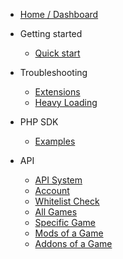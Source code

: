 - [Home / Dashboard](http://celltek.space)

- Getting started
  - [Quick start]()

- Troubleshooting
  - [Extensions](ts_extensions.md)
  - [Heavy Loading](ts_resolv.md)

- PHP SDK
  - [Examples](examples.md)

- API
  - [API System](api_system.md)
  - [Account](api_account.md)
  - [Whitelist Check](api_img_whitelistcheck.md)
  - [All Games](api_allgames.md)
  - [Specific Game](api_onegame.md)
  - [Mods of a Game](api_modsgame.md)
  - [Addons of a Game](api_addonsgame.md)